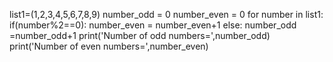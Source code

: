 list1=(1,2,3,4,5,6,7,8,9)
number_odd = 0
number_even = 0
for number in list1:
    if(number%2==0):
        number_even = number_even+1
    else:
        number_odd =number_odd+1
print('Number of odd numbers=',number_odd)
print('Number of even numbers=',number_even)
